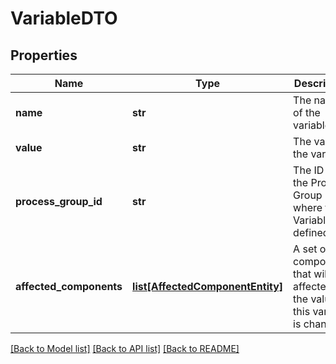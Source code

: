 # VariableDTO

## Properties
Name | Type | Description | Notes
------------ | ------------- | ------------- | -------------
**name** | **str** | The name of the variable | [optional] 
**value** | **str** | The value of the variable | [optional] 
**process_group_id** | **str** | The ID of the Process Group where this Variable is defined | [optional] 
**affected_components** | [**list[AffectedComponentEntity]**](AffectedComponentEntity.md) | A set of all components that will be affected if the value of this variable is changed | [optional] 

[[Back to Model list]](../README.md#documentation-for-models) [[Back to API list]](../README.md#documentation-for-api-endpoints) [[Back to README]](../README.md)


